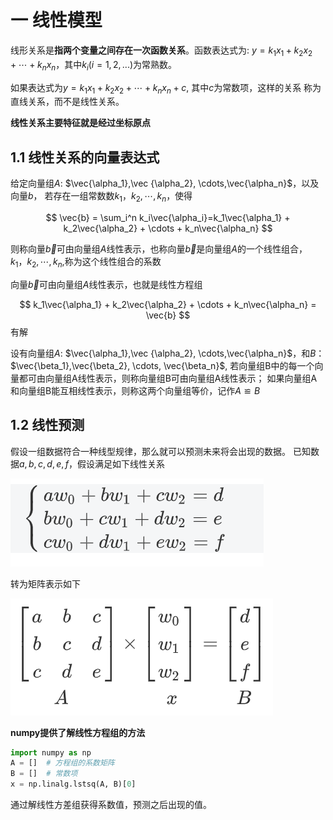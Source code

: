 # 一 线性模型

线形关系是**指两个变量之间存在一次函数关系**。函数表达式为: 
$y=k_1x_1+k_2x_2+\cdots+k_nx_n$，其中$k_i(i=1,2,...)$为常熟数。

如果表达式为$y=k_1x_1+k_2x_2+\cdots+k_nx_n+c$, 其中$c$为常数项，这样的关系
称为直线关系，而不是线性关系。

**线性关系主要特征就是经过坐标原点**

## 1.1 线性关系的向量表达式
给定向量组$A$: $\vec{\alpha_1},\vec {\alpha_2}, \cdots,\vec{\alpha_n}$，以及向量$b$，
若存在一组常数数$k_1，k_2, \cdots, k_n$，使得

$$
\vec{b} = \sum_i^n k_i\vec{\alpha_i}=k_1\vec{\alpha_1} + k_2\vec{\alpha_2} + \cdots + k_n\vec{\alpha_n}
$$

则称向量$\vec{b}$可由向量组$A$线性表示，也称向量$\vec{b}$是向量组$A$的一个线性组合，
$k_1，k_2, \cdots, k_n$,称为这个线性组合的系数

向量$\vec{b}$可由向量组$A$线性表示，也就是线性方程组

$$
k_1\vec{\alpha_1} + k_2\vec{\alpha_2} + \cdots + k_n\vec{\alpha_n} = \vec{b}
$$
有解

设有向量组$A$:  $\vec{\alpha_1},\vec {\alpha_2}, \cdots,\vec{\alpha_n}$，和$B$：$\vec{\beta_1},\vec{\beta_2}, \cdots, \vec{\beta_n}$,
若向量组B中的每一个向量都可由向量组A线性表示，则称向量组B可由向量组A线性表示；
如果向量组A和向量组B能互相线性表示，则称这两个向量组等价，记作$A≌B$

## 1.2 线性预测

假设一组数据符合一种线型规律，那么就可以预测未来将会出现的数据。
已知数据$a,b,c,d,e,f$，假设满足如下线性关系

![](.img/线性预测01.png)

转为矩阵表示如下

![](.img/线性方程组矩阵形式.png)


**numpy提供了解线性方程组的方法**
```python
import numpy as np
A = []  # 方程组的系数矩阵
B = []  # 常数项
x = np.linalg.lstsq(A, B)[0]
```

通过解线性方差组获得系数值，预测之后出现的值。


